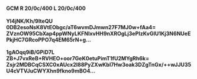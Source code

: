 #### GCM R 20/0c/400 L 20/0c/400
**YI4jNK/Kh/9IteQU**<br/>**0DB2esoNsK8VtEObgc/aT6wvmDJmwn27F7MJ0w+fAa4=**<br/>**ZVznOW95CbXap4ppWNyLKFNlxvHH9nXROgLj3ePIzKvGlU1Kj3N6NUeEPkjHC7GRcoPPO7q4EM65rN+g...**<br/><br/>
**1gAOqq9iB/GPiD7L**<br/>**ZB+J7vxReB+RVHEO+oor7GeK0etuPimT1fU2MYgRh6k=**<br/>**Zsjr2MDBCqCSXC0xAUcx2l88PyZXwKbl7Hw3oak3DZgTnGx/++wJJU35U4cVTVJuCWYXhn9fkno9mBO4...**